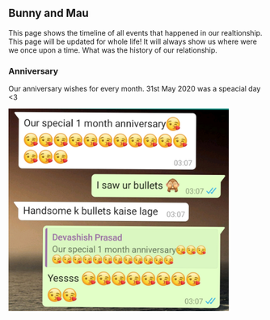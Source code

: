## Bunny and Mau

This page shows the timeline of all events that happened in our realtionship. This page will be updated for whole life! It will always show us where were we once upon a time. What was the history of our relationship.  

### Anniversary

Our anniversary wishes for every month. 31st May 2020 was a speacial day <3

<img src="everything/Anniversary/1 Month Anniversary.jpg" height=400 />
